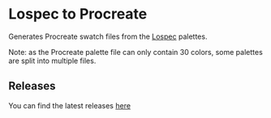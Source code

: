 # Lospec to Procreate

Generates Procreate swatch files from the [Lospec](https://lospec.com/) palettes.

Note: as the Procreate palette file can only contain 30 colors, some palettes are split into multiple files.

## Releases

You can find the latest releases [here](https://github.com/jrasanen/lospec-procreate/releases)
